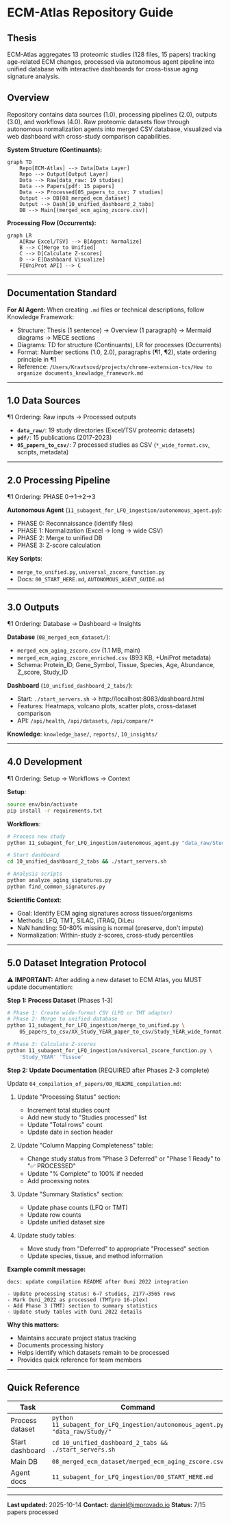 # ECM-Atlas Repository Guide

## Thesis
ECM-Atlas aggregates 13 proteomic studies (128 files, 15 papers) tracking age-related ECM changes, processed via autonomous agent pipeline into unified database with interactive dashboards for cross-tissue aging signature analysis.

## Overview
Repository contains data sources (1.0), processing pipelines (2.0), outputs (3.0), and workflows (4.0). Raw proteomic datasets flow through autonomous normalization agents into merged CSV database, visualized via web dashboard with cross-study comparison capabilities.

**System Structure (Continuants):**
```mermaid
graph TD
    Repo[ECM-Atlas] --> Data[Data Layer]
    Repo --> Output[Output Layer]
    Data --> Raw[data_raw: 19 studies]
    Data --> Papers[pdf: 15 papers]
    Data --> Processed[05_papers_to_csv: 7 studies]
    Output --> DB[08_merged_ecm_dataset]
    Output --> Dash[10_unified_dashboard_2_tabs]
    DB --> Main[(merged_ecm_aging_zscore.csv)]
```

**Processing Flow (Occurrents):**
```mermaid
graph LR
    A[Raw Excel/TSV] --> B[Agent: Normalize]
    B --> C[Merge to Unified]
    C --> D[Calculate Z-scores]
    D --> E[Dashboard Visualize]
    F[UniProt API] --> C
```

---

## Documentation Standard

**For AI Agent:** When creating `.md` files or technical descriptions, follow Knowledge Framework:
- Structure: Thesis (1 sentence) → Overview (1 paragraph) → Mermaid diagrams → MECE sections
- Diagrams: TD for structure (Continuants), LR for processes (Occurrents)
- Format: Number sections (1.0, 2.0), paragraphs (¶1, ¶2), state ordering principle in ¶1
- Reference: `/Users/Kravtsovd/projects/chrome-extension-tcs/How to organize documents_knowladge_framework.md`

---

## 1.0 Data Sources

¶1 Ordering: Raw inputs → Processed outputs

- **`data_raw/`**: 19 study directories (Excel/TSV proteomic datasets)
- **`pdf/`**: 15 publications (2017-2023)
- **`05_papers_to_csv/`**: 7 processed studies as CSV (`*_wide_format.csv`, scripts, metadata)

---

## 2.0 Processing Pipeline

¶1 Ordering: PHASE 0→1→2→3

**Autonomous Agent** (`11_subagent_for_LFQ_ingestion/autonomous_agent.py`):
- PHASE 0: Reconnaissance (identify files)
- PHASE 1: Normalization (Excel → long → wide CSV)
- PHASE 2: Merge to unified DB
- PHASE 3: Z-score calculation

**Key Scripts**:
- `merge_to_unified.py`, `universal_zscore_function.py`
- Docs: `00_START_HERE.md`, `AUTONOMOUS_AGENT_GUIDE.md`

---

## 3.0 Outputs

¶1 Ordering: Database → Dashboard → Insights

**Database** (`08_merged_ecm_dataset/`):
- `merged_ecm_aging_zscore.csv` (1.1 MB, main)
- `merged_ecm_aging_zscore_enriched.csv` (893 KB, +UniProt metadata)
- Schema: Protein_ID, Gene_Symbol, Tissue, Species, Age, Abundance, Z_score, Study_ID

**Dashboard** (`10_unified_dashboard_2_tabs/`):
- Start: `./start_servers.sh` → http://localhost:8083/dashboard.html
- Features: Heatmaps, volcano plots, scatter plots, cross-dataset comparison
- API: `/api/health`, `/api/datasets`, `/api/compare/*`

**Knowledge**: `knowledge_base/`, `reports/`, `10_insights/`

---

## 4.0 Development

¶1 Ordering: Setup → Workflows → Context

**Setup**:
```bash
source env/bin/activate
pip install -r requirements.txt
```

**Workflows**:
```bash
# Process new study
python 11_subagent_for_LFQ_ingestion/autonomous_agent.py "data_raw/Study/"

# Start dashboard
cd 10_unified_dashboard_2_tabs && ./start_servers.sh

# Analysis scripts
python analyze_aging_signatures.py
python find_common_signatures.py
```

**Scientific Context**:
- Goal: Identify ECM aging signatures across tissues/organisms
- Methods: LFQ, TMT, SILAC, iTRAQ, DiLeu
- NaN handling: 50-80% missing is normal (preserve, don't impute)
- Normalization: Within-study z-scores, cross-study percentiles

---

## 5.0 Dataset Integration Protocol

⚠️ **IMPORTANT:** After adding a new dataset to ECM Atlas, you MUST update documentation:

**Step 1: Process Dataset** (Phases 1-3)
```bash
# Phase 1: Create wide-format CSV (LFQ or TMT adapter)
# Phase 2: Merge to unified database
python 11_subagent_for_LFQ_ingestion/merge_to_unified.py \
    05_papers_to_csv/XX_Study_YEAR_paper_to_csv/Study_YEAR_wide_format.csv

# Phase 3: Calculate Z-scores
python 11_subagent_for_LFQ_ingestion/universal_zscore_function.py \
    'Study_YEAR' 'Tissue'
```

**Step 2: Update Documentation** (REQUIRED after Phases 2-3 complete)

Update `04_compilation_of_papers/00_README_compilation.md`:
1. Update "Processing Status" section:
   - Increment total studies count
   - Add new study to "Studies processed" list
   - Update "Total rows" count
   - Update date in section header

2. Update "Column Mapping Completeness" table:
   - Change study status from "Phase 3 Deferred" or "Phase 1 Ready" to "✅ PROCESSED"
   - Update "% Complete" to 100% if needed
   - Add processing notes

3. Update "Summary Statistics" section:
   - Update phase counts (LFQ or TMT)
   - Update row counts
   - Update unified dataset size

4. Update study tables:
   - Move study from "Deferred" to appropriate "Processed" section
   - Update species, tissue, and method information

**Example commit message:**
```
docs: update compilation README after Ouni 2022 integration

- Update processing status: 6→7 studies, 2177→3565 rows
- Mark Ouni_2022 as processed (TMTpro 16-plex)
- Add Phase 3 (TMT) section to summary statistics
- Update study tables with Ouni 2022 details
```

**Why this matters:**
- Maintains accurate project status tracking
- Documents processing history
- Helps identify which datasets remain to be processed
- Provides quick reference for team members

---

## Quick Reference

| Task | Command |
|------|---------|
| Process dataset | `python 11_subagent_for_LFQ_ingestion/autonomous_agent.py "data_raw/Study/"` |
| Start dashboard | `cd 10_unified_dashboard_2_tabs && ./start_servers.sh` |
| Main DB | `08_merged_ecm_dataset/merged_ecm_aging_zscore.csv` |
| Agent docs | `11_subagent_for_LFQ_ingestion/00_START_HERE.md` |

---

**Last updated:** 2025-10-14
**Contact:** daniel@improvado.io
**Status:** 7/15 papers processed
